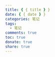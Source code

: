 ```yaml
---
title: { { title } }
date: { { date } }
categories: 笔记
tags:
  - 笔记
comments: true
toc: true
donate: true
share: true
---
```

